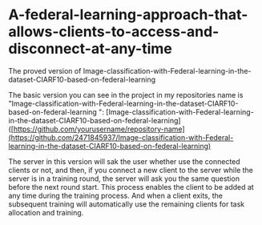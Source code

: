 # A-federal-learning-approach-that-allows-clients-to-access-and-disconnect-at-any-time
The proved version of Image-classification-with-Federal-learning-in-the-dataset-CIARF10-based-on-federal-learning

The basic version you can see in the project in my repositories name is "Image-classification-with-Federal-learning-in-the-dataset-CIARF10-based-on-federal-learning ":
[Image-classification-with-Federal-learning-in-the-dataset-CIARF10-based-on-federal-learning]([https://github.com/yourusername/repository-name](https://github.com/2471845937/Image-classification-with-Federal-learning-in-the-dataset-CIARF10-based-on-federal-learning)

The server in this version will sak the user whether use the connected clients or not, and then, if you connect a new client to the server while the server is in a training round, the server will ask you the same question before the next round start. This process enables the client to be added at any time during the training process. And when a client exits, the subsequent training will automatically use the remaining clients for task allocation and training.
